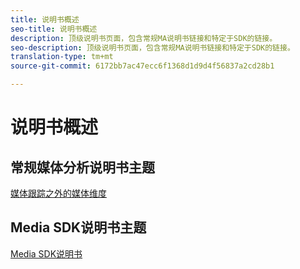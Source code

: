 ```yaml
---
title: 说明书概述
seo-title: 说明书概述
description: 顶级说明书页面，包含常规MA说明书链接和特定于SDK的链接。
seo-description: 顶级说明书页面，包含常规MA说明书链接和特定于SDK的链接。
translation-type: tm+mt
source-git-commit: 6172bb7ac47ecc6f1368d1d9d4f56837a2cd28b1

---
```



# 说明书概述

## 常规媒体分析说明书主题

[媒体跟踪之外的媒体维度](/help/media-analytics-cookbook/media-dimensions.md)

## Media SDK说明书主题

[Media SDK说明书](/help/sdk-implement/cookbook/sdk-cookbook-overview.md)
